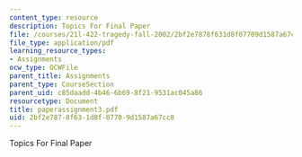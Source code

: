 ```yaml
---
content_type: resource
description: Topics For Final Paper
file: /courses/21l-422-tragedy-fall-2002/2bf2e7878f631d8f07709d1587a67cc8_paperassignment3.pdf
file_type: application/pdf
learning_resource_types:
- Assignments
ocw_type: OCWFile
parent_title: Assignments
parent_type: CourseSection
parent_uid: c85daadd-4b46-6b69-8f21-9531ac045a86
resourcetype: Document
title: paperassignment3.pdf
uid: 2bf2e787-8f63-1d8f-0770-9d1587a67cc8
---
```

Topics For Final Paper

